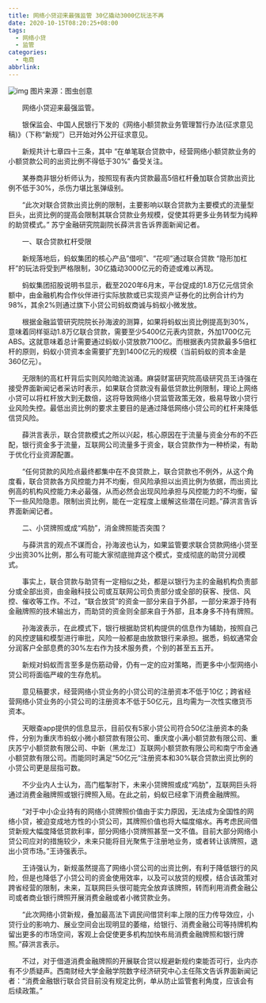 ```yaml
---
title: 网络小贷迎来最强监管 30亿撬动3000亿玩法不再
date: 2020-10-15T08:20:25+08:00
tags:
  - 网络小贷
  - 监管
categories:
  - 电商
abbrlink:
---
```


![img](https://cdn.jsdelivr.net/gh/yakeing/Documentation@main/Hexo/images/1a92-kcieywa2702399.jpg)
图片来源：图虫创意

　　网络小贷迎来最强监管。

　　银保监会、中国人民银行下发的《网络小额贷款业务管理暂行办法(征求意见稿)》（下称“新规”）已开始对外公开征求意见。

　　新规共计七章四十三条，其中 “在单笔联合贷款中，经营网络小额贷款业务的小额贷款公司的出资比例不得低于30%” 备受关注。

　　某券商非银分析师认为，按照现有表内贷款最高5倍杠杆叠加联合贷款出资比例不低于30%，杀伤力堪比氢弹级别。

　　“此次对联合贷款出资比例的限制，主要影响以联合贷款为主要模式的流量型巨头，出资比例的提高会限制其联合贷款业务规模，促使其将更多业务转型为纯粹的助贷模式。” 苏宁金融研究院副院长薛洪言告诉界面新闻记者。

　　一、联合贷款杠杆受限

　　新规落地后，蚂蚁集团的核心产品”借呗”、“花呗”通过联合贷款 “隐形加杠杆”的玩法将受到严格限制，30亿撬动3000亿元的奇迹或难以再现。

　　蚂蚁集团招股说明书显示，截至2020年6月末，平台促成的1.8万亿元信贷余额中，由金融机构合作伙伴进行实际放款或已实现资产证券化的比例合计约为98%，其余2%则通过旗下小贷公司蚂蚁商诚与蚂蚁小微发放。

　　根据金融监管研究院院长孙海波的测算，如果将蚂蚁出资比例提高到30%，意味着同样驱动1.8万亿联合贷款，需要至少5400亿元表内贷款，外加1700亿元ABS。这就意味着总计需要通过蚂蚁小贷放款7100亿。而根据表内贷款最多5倍杠杆的原则，蚂蚁小贷资本金需要扩充到1400亿元的规模（当前蚂蚁的资本金是360亿元）。

　　无限制的高杠杆背后实则风险暗流汹涌。麻袋财富研究院高级研究员王诗强在接受界面新闻记者采访时表示，如果联合贷款没有最低贷款比例限制，理论上网络小贷可以将杠杆放大到无数倍，这将导致网络小贷监管政策无效，极易导致小贷行业风险失控。最低出资比例的要求主要目的是通过降低网络小贷公司的杠杆来降低信贷风险。

　　薛洪言表示，联合贷款模式之所以兴起，核心原因在于流量与资金分布的不匹配，银行资金多于流量，互联网公司流量多于资金，联合贷款作为一种桥梁，有助于优化行业资源配置。

　　“任何贷款的风险点最终都集中在不良贷款上，联合贷款也不例外，从这个角度看，联合贷款各方风控能力并不均衡，但风险承担以出资比例为依据，而出资比例高的机构风控能力未必最强，从而必然会出现风险承担与风控能力的不均衡，留下一些风险隐患。限制出资比例，能在一定程度上缓解这些潜在问题。”薛洪言告诉界面新闻记者。

　　二、小贷牌照或成“鸡肋”，消金牌照能否突围？

　　与薛洪言的观点不谋而合，孙海波也认为，如果监管要求联合贷款网络小贷至少出资30%比例，那么有可能大家彻底抛弃这个模式，变成彻底的助贷分润模式。

　　事实上，联合贷款与助贷有一定相似之处，都是以银行为主的金融机构负责部分或全部出资，由金融科技公司或互联网公司负责部分或全部的获客、授信、风控、催收等工作。不过，“联合放贷”的资金一部分来自于外部，一部分来源于持有金融牌照的技术输出方，而助贷的资金则全部来自于外部，且本身多不持有牌照。

　　孙海波表示，在此模式下，银行根据助贷机构提供的信息作为辅助，按照自己的风控逻辑和模型进行审批，风险一般都是由放款银行来承担。据悉，蚂蚁通常会分润客户全部息费的30%左右作为技术服务费，个别的甚至五五开。

　　新规对蚂蚁而言至多是伤筋动骨，仍有一定的应对策略，而更多中小型网络小贷公司将面临严峻的生存危机。

　　意见稿要求，经营网络小贷业务的小贷公司的注册资本不低于10亿；跨省经营网络小贷业务的小贷公司的注册资本不低于50亿元，且均需为一次性实缴货币资本。

　　天眼查app提供的信息显示，目前仅有5家小贷公司符合50亿注册资本的条件，分别为重庆市蚂蚁小微小额贷款有限公司、重庆度小满小额贷款有限公司、重庆苏宁小额贷款有限公司、中新（黑龙江）互联网小额贷款有限公司和南宁市金通小额贷款有限公司。而能同时满足“50亿元“注册资本和30%联合贷款出资比例的小贷公司更是屈指可数。

　　不少业内人士认为，高门槛掣肘下，未来小贷牌照或成“鸡肋”，互联网巨头将通过消费金融牌照或银行牌照入局。在此之前，蚂蚁已经拿下消费金融牌照。

　　“对于中小企业持有的网络小贷牌照价值由于实力原因，无法成为全国性的网络小贷，被迫变成地方性的小贷公司，其牌照价值也将大幅度缩水。再考虑民间借贷新规大幅度降低贷款利率，部分网络小贷牌照甚至一文不值。目前大部分网络小贷公司应对的措施较少，未来只能将目光聚焦于注册地业务，或者转让该牌照，退出小贷市场。”王诗强表示。

　　王诗强认为，新规虽然提高了网络小贷公司的出资比例，有利于降低银行的风险，但是也降低了小贷公司的资金使用效率，以及可以放贷的规模，结合该政策对跨省经营的限制，未来，互联网巨头很可能完全放弃该牌照，转而利用消费金融公司或者商业银行牌照开展消费金融或者小微贷款业务。

　　“此次网络小贷新规，叠加最高法下调民间借贷利率上限的压力传导效应，小贷行业的影响力、展业空间会出现明显的萎缩，给银行、消费金融公司等持牌机构留出更多的市场空间，客观上会促使更多机构加快布局消费金融牌照和银行牌照。”薛洪言表示。

　　不过，对于借道消费金融牌照的开展联合贷以规避新规约束能否可行，业内亦有不少质疑声。西南财经大学金融学院数字经济研究中心主任陈文告诉界面新闻记者：“消费金融银行联合贷目前没有规定比例，单从防止监管套利角度，应该会有后续政策。”